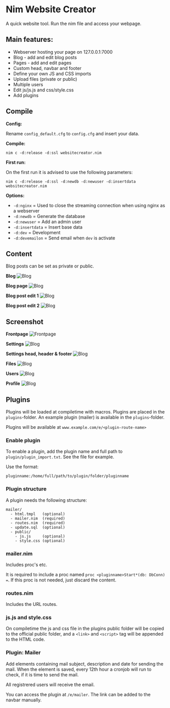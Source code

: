 # Nim Website Creator

A quick website tool. Run the nim file and access your webpage.

## Main features:
- Webserver hosting your page on 127.0.0.1:7000
- Blog - add and edit blog posts
- Pages - add and edit pages
- Custom head, navbar and footer
- Define your own JS and CSS imports
- Upload files (private or public)
- Multiple users
- Edit js/js.js and css/style.css
- Add plugins

## Compile

**Config:**

Rename `config_default.cfg` to `config.cfg` and insert your data.

**Compile:**

`nim c -d:release -d:ssl websitecreator.nim`

**First run:**

On the first run it is advised to use the following parameters:

`nim c -d:release -d:ssl -d:newdb -d:newuser -d:insertdata websitecreator.nim`

**Options:**
* `-d:nginx` = Used to close the streaming connection when using nginx as a webserver
* `-d:newdb` = Generate the database
* `-d:newuser` = Add an admin user
* `-d:insertdata` = Insert base data
* `-d:dev` = Development
* `-d:devemailon` = Send email when `dev` is activate

## Content

Blog posts can be set as private or public.

**Blog**
![Blog](screenshots/blog.png)

**Blog page**
![Blog](screenshots/blog2.png)

**Blog post edit 1**
![Blog](screenshots/blogpage1.png)

**Blog post edit 2**
![Blog](screenshots/blogpage2.png)


## Screenshot

**Frontpage**
![Frontpage](screenshots/frontpage.png)

**Settings**
![Blog](screenshots/settings.png)

**Settings head, header & footer**
![Blog](screenshots/settings2.png)

**Files**
![Blog](screenshots/files.png)

**Users**
![Blog](screenshots/users.png)

**Profile**
![Blog](screenshots/profile.png)


## Plugins

Plugins will be loaded at compiletime with macros. Plugins are placed in the `plugins`-folder. An example plugin (mailer) is available in the `plugins`-folder.

Plugins will be available at `www.example.com/e/<plugin-route-name>`

### Enable plugin

To enable a plugin, add the plugin name and full path to `plugin/plugin_import.txt`. See the file for example.

Use the format:
```
pluginname:/home/full/path/to/plugin/folder/pluginname
```

### Plugin structure

A plugin needs the following structure:

```
mailer/
  - html.tmpl   (optional)
  - mailer.nim  (required)
  - routes.nim  (required)
  - update.sql  (optional)
  - public/
    - js.js     (optional)
    - style.css (optional)
```

### mailer.nim
Includes proc's etc.

It is required to include a proc named `proc <pluginname>Start*(db: DbConn) =`. If this proc is not needed, just discard the content.

### routes.nim
Includes the URL routes.

### js.js and style.css

On compiletime the js and css file in the plugins public folder will be copied to the official public folder, and a `<link>` and `<script>` tag will be appended to the HTML code.

### Plugin: Mailer

Add elements containing mail subject, description and date for sending the mail. When the element is saved, every 12th hour a cronjob will run to check, if it is time to send the mail.

All registrered users will receive the email.

You can access the plugin at `/e/mailer`. The link can be added to the navbar manually.
